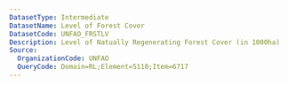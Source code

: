 ```yaml
---
DatasetType: Intermediate
DatasetName: Level of Forest Cover
DatasetCode: UNFAO_FRSTLV
Description: Level of Natually Regenerating Forest Cover (in 1000ha)
Source:
  OrganizationCode: UNFAO
  QueryCode: Domain=RL;Element=5110;Item=6717
---
```


